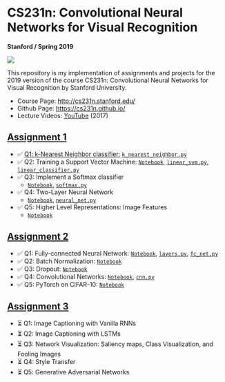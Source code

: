 # CS231n: Convolutional Neural Networks for Visual Recognition
**Stanford / Spring 2019**

![](http://web.stanford.edu/class/cs224n/images/stanfordlogo.jpg)

This repository is my implementation of assignments and projects for the 2019 version of the course CS231n: Convolutional Neural Networks for Visual Recognition by Stanford University.

- Course Page: http://cs231n.stanford.edu/
- Github Page: https://cs231n.github.io/
- Lecture Videos: [YouTube](https://www.youtube.com/playlist?list=PL3FW7Lu3i5JvHM8ljYj-zLfQRF3EO8sYv) (2017)

## [Assignment 1](https://cs231n.github.io/assignments2019/assignment1/)
- ✅ [Q1: k-Nearest Neighbor classifier:](https://github.com/chriskhanhtran/CS231n-CV-2019/blob/master/assignment1/knn.ipynb) [`k_nearest_neighbor.py`](https://github.com/chriskhanhtran/CS231n-CV-2019/blob/master/assignment1/cs231n/classifiers/k_nearest_neighbor.py)
- ✅ Q2: Training a Support Vector Machine: [`Notebook`](https://github.com/chriskhanhtran/CS231n-CV-2019/blob/master/assignment1/svm.ipynb), [`linear_svm.py`](https://github.com/chriskhanhtran/CS231n-CV-2019/blob/master/assignment1/cs231n/classifiers/linear_svm.py), [`linear_classifier.py`](https://github.com/chriskhanhtran/CS231n-CV-2019/blob/master/assignment1/cs231n/classifiers/linear_classifier.py)
- ✅ Q3: Implement a Softmax classifier
    - [`Notebook`](https://github.com/chriskhanhtran/CS231n-CV-2019/blob/master/assignment1/softmax.ipynb), [`softmax.py`](https://github.com/chriskhanhtran/CS231n-CV-2019/blob/master/assignment1/cs231n/classifiers/softmax.py)
- ✅ Q4: Two-Layer Neural Network
    - [`Notebook`](https://github.com/chriskhanhtran/CS231n-CV-2019/blob/master/assignment1/two_layer_net.ipynb), [`neural_net.py`](https://github.com/chriskhanhtran/CS231n-CV-2019/blob/master/assignment1/cs231n/classifiers/neural_net.py)
- ✅ Q5: Higher Level Representations: Image Features
    - [`Notebook`](https://github.com/chriskhanhtran/CS231n-CV-2019/blob/master/assignment1/features.ipynb)

## [Assignment 2](https://cs231n.github.io/assignments2019/assignment2/)
- ✅ Q1: Fully-connected Neural Network: [`Notebook`](https://github.com/chriskhanhtran/CS231n-CV-2019/blob/master/assignment2/FullyConnectedNets.ipynb), [`layers.py`](https://github.com/chriskhanhtran/CS231n-CV-2019/blob/master/assignment2/cs231n/layers.py), [`fc_net.py`](https://github.com/chriskhanhtran/CS231n-CV-2019/blob/master/assignment2/cs231n/classifiers/fc_net.py)
- ✅ Q2: Batch Normalization: [`Notebook`](https://github.com/chriskhanhtran/CS231n-CV-2019/blob/master/assignment2/BatchNormalization.ipynb)
- ✅ Q3: Dropout: [`Notebook`](https://github.com/chriskhanhtran/CS231n-CV-2019/blob/master/assignment2/Dropout.ipynb)
- ✅ Q4: Convolutional Networks: [`Notebook`](https://github.com/chriskhanhtran/CS231n-CV-2019/blob/master/assignment2/ConvolutionalNetworks.ipynb), [`cnn.py`](https://github.com/chriskhanhtran/CS231n-CV-2019/blob/master/assignment2/cs231n/classifiers/cnn.py)
- ✅ Q5: PyTorch on CIFAR-10: [`Notebook`](https://github.com/chriskhanhtran/CS231n-CV-2019/blob/master/assignment2/PyTorch.ipynb)

## [Assignment 3](https://cs231n.github.io/assignments2019/assignment3/)
- ⏳ Q1: Image Captioning with Vanilla RNNs
- ⏳ Q2: Image Captioning with LSTMs
- ⏳ Q3: Network Visualization: Saliency maps, Class Visualization, and Fooling Images
- ⏳ Q4: Style Transfer
- ⏳ Q5: Generative Adversarial Networks
